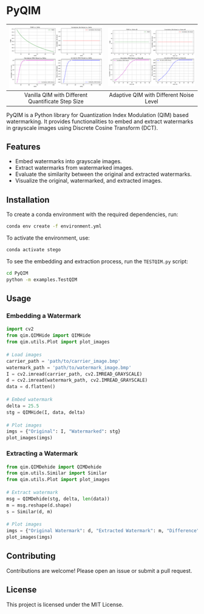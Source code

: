 # PyQIM


| ![Vanilla QIM with Different Quantificate Step Size](./examples/output/metrics_plot_vanilla_deltaVary.png) |![Adaptive QIM with Different Noise Level](./examples/output/metrics_plot_adaptive_noiseVary.png) |
|:-----------------------------------------------:|:-----------------------------------------------:|
| Vanilla QIM with Different Quantificate Step Size | Adaptive QIM with Different Noise Level |

PyQIM is a Python library for Quantization Index Modulation (QIM) based watermarking. It provides functionalities to embed and extract watermarks in grayscale images using Discrete Cosine Transform (DCT).

## Features

- Embed watermarks into grayscale images.
- Extract watermarks from watermarked images.
- Evaluate the similarity between the original and extracted watermarks.
- Visualize the original, watermarked, and extracted images.

## Installation

To create a conda environment with the required dependencies, run:

```bash
conda env create -f environment.yml
```

To activate the environment, use:

```bash
conda activate stego
```

To see the embedding and extraction process, run the `TESTQIM.py` script:
```bash
cd PyQIM
python -m examples.TestQIM
```

## Usage

### Embedding a Watermark

```python
import cv2
from qim.QIMHide import QIMHide
from qim.utils.Plot import plot_images

# Load images
carrier_path = 'path/to/carrier_image.bmp'
watermark_path = 'path/to/watermark_image.bmp'
I = cv2.imread(carrier_path, cv2.IMREAD_GRAYSCALE)
d = cv2.imread(watermark_path, cv2.IMREAD_GRAYSCALE)
data = d.flatten()

# Embed watermark
delta = 25.5
stg = QIMHide(I, data, delta)

# Plot images
imgs = {"Original": I, "Watermarked": stg}
plot_images(imgs)
```

### Extracting a Watermark

```python
from qim.QIMDehide import QIMDehide
from qim.utils.Similar import Similar
from qim.utils.Plot import plot_images

# Extract watermark
msg = QIMDehide(stg, delta, len(data))
m = msg.reshape(d.shape)
s = Similar(d, m)

# Plot images
imgs = {"Original Watermark": d, "Extracted Watermark": m, "Difference": np.bitwise_xor(d, m)}
plot_images(imgs)
```

## Contributing

Contributions are welcome! Please open an issue or submit a pull request.

## License

This project is licensed under the MIT License.